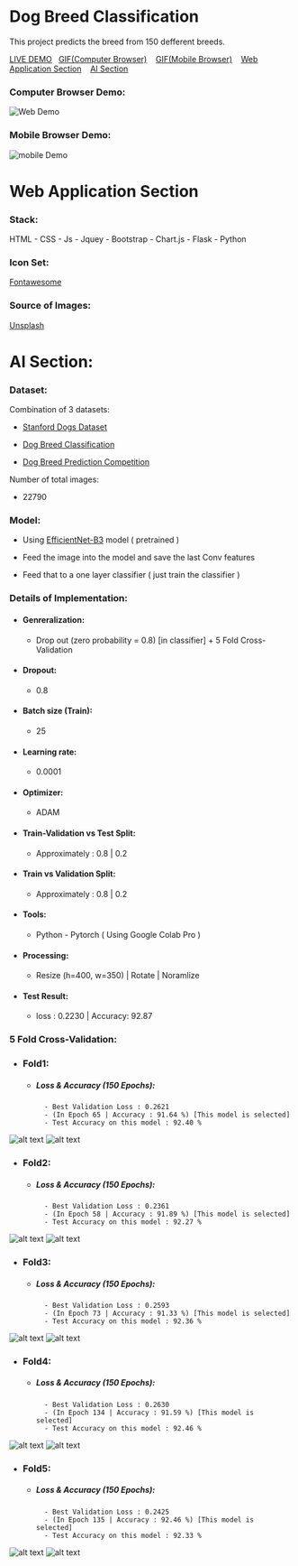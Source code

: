 # Dog Breed Classification

This project predicts  the breed from 150 defferent breeds.


<ins>[LIVE DEMO]()</ins>&nbsp;&nbsp;&nbsp;<ins>[GIF(Computer Browser)](#computer-browser-demo)</ins>&nbsp;&nbsp;&nbsp;
<ins>[GIF(Mobile Browser)](#mobile-browser-demo)</ins>&nbsp;&nbsp;&nbsp;
<ins>[Web Application Section](#web-application-section)</ins>&nbsp;&nbsp;&nbsp;
<ins>[AI Section](#ai-section)</ins>
&nbsp;&nbsp;&nbsp;
### Computer Browser Demo: 
![Web Demo](images/web.gif)

### Mobile Browser Demo:
![mobile Demo](images/mobile.gif)

# Web Application Section 
  
### Stack:

HTML - CSS - Js - Jquey - Bootstrap - Chart.js - Flask - Python 

### Icon Set:
[Fontawesome](https://www.Fontawesome.com)

### Source of Images: 
[Unsplash](https://unsplash.com/)

# AI Section: 

### Dataset:

Combination of 3 datasets:

- [Stanford Dogs Dataset](http://vision.stanford.edu/aditya86/ImageNetDogs/)

- [Dog Breed Classification](https://www.kaggle.com/venktesh/person-images)

- [Dog Breed Prediction Competition](https://www.kaggle.com/malhotra1432/dog-breed-prediction-competition)

Number of total images:
- 22790

### Model:
- Using [EfficientNet-B3](https://arxiv.org/abs/1905.11946) model ( pretrained )

- Feed the image into the model and save the last Conv features

- Feed that to a one layer classifier ( just train the classifier )

### Details of Implementation:
- #### Genreralization: 
   - Drop out (zero probability = 0.8) \[in classifier\] + 5 Fold Cross-Validation
- #### Dropout: 
   - 0.8
- #### Batch size (Train): 
   - 25 
- #### Learning rate: 
   - 0.0001
- #### Optimizer: 
   - ADAM
- #### Train-Validation vs Test Split: 
   - Approximately : 0.8 | 0.2 
- #### Train vs Validation Split: 
   - Approximately : 0.8 | 0.2 
- #### Tools: 
   - Python - Pytorch ( Using Google Colab Pro )
- #### Processing: 
   - Resize (h=400, w=350) | Rotate | Noramlize
- #### Test Result: 
   - loss : 0.2230  | Accuracy: 92.87 

### 5 Fold Cross-Validation:

- ### Fold1:
  - ##### Loss & Accuracy (150 Epochs):
          - Best Validation Loss : 0.2621
          - (In Epoch 65 | Accuracy : 91.64 %) [This model is selected]
          - Test Accuracy on this model : 92.40 %

![alt text](images/loss1.png) ![alt text](images/acc1.png)
- ### Fold2:
  - ##### Loss & Accuracy (150 Epochs):
          - Best Validation Loss : 0.2361
          - (In Epoch 58 | Accuracy : 91.89 %) [This model is selected]  
          - Test Accuracy on this model : 92.27 %
![alt text](images/loss2.png) ![alt text](images/acc2.png)
- ### Fold3:
  - ##### Loss & Accuracy (150 Epochs):
          - Best Validation Loss : 0.2593
          - (In Epoch 73 | Accuracy : 91.33 %) [This model is selected]
          - Test Accuracy on this model : 92.36 %
![alt text](images/loss3.png) ![alt text](images/acc3.png)
- ### Fold4:
  - ##### Loss & Accuracy (150 Epochs):
          - Best Validation Loss : 0.2630
          - (In Epoch 134 | Accuracy : 91.59 %) [This model is selected]
          - Test Accuracy on this model : 92.46 %
![alt text](images/loss4.png) ![alt text](images/acc4.png)
- ### Fold5:
  - ##### Loss & Accuracy (150 Epochs):
          - Best Validation Loss : 0.2425
          - (In Epoch 135 | Accuracy : 92.46 %) [This model is selected]
          - Test Accuracy on this model : 92.33 %
![alt text](images/loss5.png) ![alt text](images/acc5.png)



